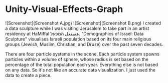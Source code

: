# Unity-Visual-Effects-Graph

![Screenshot](Screenshot A.jpg)
![Screenshot](Screenshot B.png)
I created a data sculpture while I was visiting Jerusalem to take part in an artist residency at HaMiffal هميفعل המפעל. "Demographics of Israel: Data Sculpture" visualises Israeli population based on its four main religious groups (Jewish, Muslim, Christian, and Druze) over the past seven decades.

There are four particle systems in the scene. Each particle system spawns particles within a volume of sphere, whose radius is set based on the percentage of the total population each year. Everything else is not based on any data.
So it's not like an accurate data visualization. I just used the data to create a piece.
